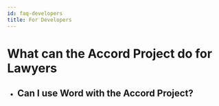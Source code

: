 ```yaml
---
id: faq-developers
title: For Developers
---
```

# What can the Accord Project do for Lawyers

* ## Can I use Word with the Accord Project?